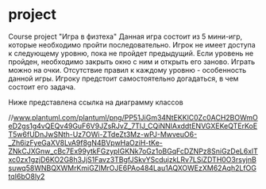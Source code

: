 # project
Course project "Игра в физтеха"
Данная игра состоит из 5 мини-игр, которые необходимо пройти последовательно.
Игрок не имеет доступа к следующему уровню, пока не пройдет предыдущий.
Если уровень не пройден, необходимо закрыть окно с ним и открыть его заново.
Играть можно на очки.
Отсутствие правил к каждому уровню - особенность данной игры.
Игроку предстоит самостоятельно догадаться, в чем состоит его задача.

Ниже представлена ссылка на диаграмму классов

//www.plantuml.com/plantuml/png/PP51JiGm34NtEKKlC0Zc0ACH2BOWmOeD2gs1g4vQEQv49GuF6V9JZsRJvZ_7TlJ_CQiNNIAxddtENVGXEKeQTErKoET5w6fUDnJwSNth-Uz7OWi-ZTdeZt3Mz-wPJ-MwveuO6-_Zh6izFyeGaXV8LvA9f8gN4BVpwHaOziH-tKe-ZNkCJXGnw_cBc7Ex99ytkFGzypIGKNk7oGz1oBGqFcDZNPz8SniGzDeL6xlTxc0zx1gzjD6KO2G8h3JjS1Favz3TBgfJSkvYScdujzkLRv7LSiZDTH0O3rsyjnBsuwq58WNBQXWMrKmiGZIMrOJE6PAo484Lau1AQXOWEzXM62Aqh2LfOGtqI6bO8ly2